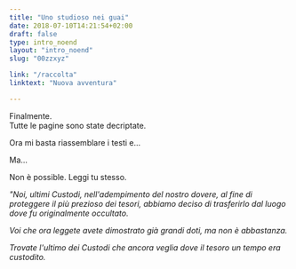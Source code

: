 ```yaml
---
title: "Uno studioso nei guai"
date: 2018-07-10T14:21:54+02:00
draft: false
type: intro_noend
layout: "intro_noend"
slug: "00zzxyz"

link: "/raccolta"
linktext: "Nuova avventura"

---
```

Finalmente.<br/>
Tutte le pagine sono state decriptate.

Ora mi basta riassemblare i testi e...

Ma...

Non è possible.
Leggi tu stesso.


*"Noi, ultimi Custodi, nell'adempimento del nostro dovere, al fine di proteggere il più prezioso dei tesori, abbiamo deciso di trasferirlo dal luogo dove fu originalmente occultato.*

*Voi che ora leggete avete dimostrato già grandi doti, ma non è abbastanza.*

*Trovate l'ultimo dei Custodi che ancora veglia dove il tesoro un tempo era custodito.*
